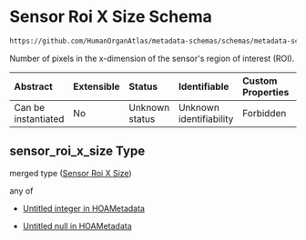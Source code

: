 # Sensor Roi X Size Schema

```txt
https://github.com/HumanOrganAtlas/metadata-schemas/schemas/metadata-schemas.json#/$defs/ScanMetadata/properties/sensor_roi_x_size
```

Number of pixels in the x-dimension of the sensor's region of interest (ROI).

| Abstract            | Extensible | Status         | Identifiable            | Custom Properties | Additional Properties | Access Restrictions | Defined In                                                                   |
| :------------------ | :--------- | :------------- | :---------------------- | :---------------- | :-------------------- | :------------------ | :--------------------------------------------------------------------------- |
| Can be instantiated | No         | Unknown status | Unknown identifiability | Forbidden         | Allowed               | none                | [metadata-schema.json\*](../out/metadata-schema.json "open original schema") |

## sensor\_roi\_x\_size Type

merged type ([Sensor Roi X Size](metadata-schema-defs-scanmetadata-properties-sensor-roi-x-size.md))

any of

* [Untitled integer in HOAMetadata](metadata-schema-defs-scanmetadata-properties-sensor-roi-x-size-anyof-0.md "check type definition")

* [Untitled null in HOAMetadata](metadata-schema-defs-scanmetadata-properties-sensor-roi-x-size-anyof-1.md "check type definition")
